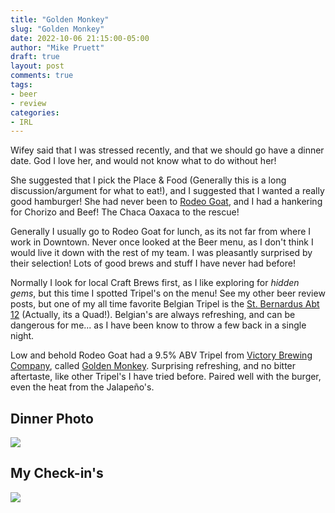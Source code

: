 ```yaml
---
title: "Golden Monkey"
slug: "Golden Monkey"
date: 2022-10-06 21:15:00-05:00
author: "Mike Pruett"
draft: true
layout: post
comments: true
tags:
- beer
- review
categories:
- IRL
---
```


Wifey said that I was stressed recently, and that we should go have a dinner date. God I love her, and would not know what to do without her!

She suggested that I pick the Place & Food (Generally this is a long discussion/argument for what to eat!), and I suggested that I wanted a really good hamburger! She had never been to [Rodeo Goat](https://www.rodeogoat.com/fort-worth/), and I had a hankering for Chorizo and Beef! The Chaca Oaxaca to the rescue!

Generally I usually go to Rodeo Goat for lunch, as its not far from where I work in Downtown. Never once looked at the Beer menu, as I don't think I would live it down with the rest of my team. I was pleasantly surprised by their selection! Lots of good brews and stuff I have never had before!

Normally I look for local Craft Brews first, as I like exploring for _hidden gems_, but this time I spotted Tripel's on the menu! See my other beer review posts, but one of my all time favorite Belgian Tripel is the [St. Bernardus Abt 12](https://www.sintbernardus.be/en/brewery/our-beers/stbernardus-abt-12-en) (Actually, its a Quad!). Belgian's are always refreshing, and can be dangerous for me... as I have been know to throw a few back in a single night.

Low and behold Rodeo Goat had a 9.5% ABV Tripel from [Victory Brewing Company](https://victorybeer.com/), called [Golden Monkey](https://victorybeer.com/beers/golden-monkey/). Surprising refreshing, and no bitter aftertaste, like other Tripel's I have tried before. Paired well with the burger, even the heat from the Jalapeño's.

## Dinner Photo

![](/uploads/golden-monkey-hero.jpg|200)

## My Check-in's

![](/uploads/golden-monkey-checkin.jpg)
